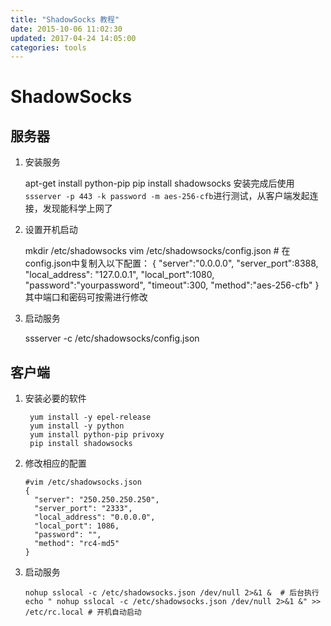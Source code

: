 ```yaml
---
title: "ShadowSocks 教程"
date: 2015-10-06 11:02:30
updated: 2017-04-24 14:05:00
categories: tools
---
```

# ShadowSocks

## 服务器
1. 安装服务

    apt-get install python-pip
    	pip install shadowsocks
    安装完成后使用`ssserver -p 443 -k password -m aes-256-cfb`进行测试，从客户端发起连接，发现能科学上网了
2. 设置开机启动

    mkdir /etc/shadowsocks
    	vim /etc/shadowsocks/config.json
    	# 在config.json中复制入以下配置：
    	{
    	    "server":"0.0.0.0",
    	    "server_port":8388,
    	    "local_address": "127.0.0.1",
    	    "local_port":1080,
    	    "password":"yourpassword",
    	    "timeout":300,
    	    "method":"aes-256-cfb"
    	}
    其中端口和密码可按需进行修改
3. 启动服务

    ssserver -c /etc/shadowsocks/config.json

## 客户端
1. 安装必要的软件

        yum install -y epel-release
        yum install -y python
        yum install python-pip privoxy
        pip install shadowsocks
2. 修改相应的配置

   ```shell
   #vim /etc/shadowsocks.json
   {
     "server": "250.250.250.250",
     "server_port": "2333",
     "local_address": "0.0.0.0",
     "local_port": 1086,
     "password": "",
     "method": "rc4-md5"
   }
   ```
3. 启动服务

   ```shell
   nohup sslocal -c /etc/shadowsocks.json /dev/null 2>&1 &	# 后台执行
   echo " nohup sslocal -c /etc/shadowsocks.json /dev/null 2>&1 &" >> /etc/rc.local	# 开机自动启动
   ```
